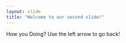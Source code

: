 ```yaml
---
layout: slide
title: "Welcome to our second slide!"
---
```

How you Doing?
Use the left arrow to go back!
